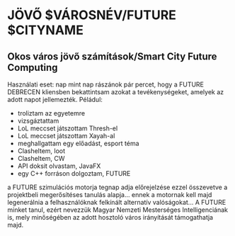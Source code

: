 # JÖVŐ $VÁROSNÉV/FUTURE $CITYNAME

## Okos város jövő számítások/Smart City Future Computing

Használati eset: nap mint nap rászánok pár percet, hogy a FUTURE DEBRECEN kliensben bekattintsam azokat a tevékenységeket, amelyek az adott napot jellemezték. Péládul:

* troliztam az egyetemre
* vizsgáztattam
* LoL meccset játszottam Thresh-el
* LoL meccset játszottam Xayah-al
* meghallgattam egy előadást, esport téma
* Clasheltem, loot
* Clasheltem, CW
* API doksit olvastam, JavaFX
* egy C++ forráson dolgoztam, FUTURE

a FUTURE szimulációs motorja tegnap adja előrejelzése ezzel összevetve a projektbeli megerősítéses tanulás alapja... ennek a motornak kell majd legenerálnia a felhasználóknak felkínált alternatív valóságokat... A FUTURE minket tanul, ezért nevezzük Magyar Nemzeti Mesterséges Intelligenciának is, mely minőségében az adott hosztoló város irányítását támogathatja majd.


